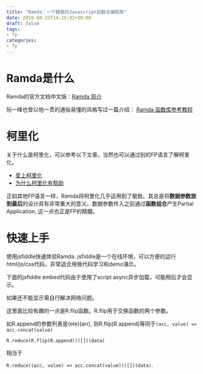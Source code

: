 ```yaml
---
title: "Ramda：一个精致的Javascript函数式编程库"
date: 2018-04-22T14:25:02+08:00
draft: false
tags:
- fp
categories:
- fp
---
```


# Ramda是什么

Ramda的官方文档中文版：[Ramda 简介](https://adispring.coding.me/2017/06/25/Introducing-Ramda/)

阮一峰也曾以他一贯的通俗易懂的风格写过一篇介绍：
[Ramda 函数库参考教程](http://www.ruanyifeng.com/blog/2017/03/ramda.html)

# 柯里化

关于什么是柯里化，可以参考以下文章。当然也可以通过别的FP语言了解柯里化。

- [爱上柯里化](https://adispring.coding.me/2017/06/27/Favoring-Curry/)
- [为什么柯里化有帮助](https://adispring.coding.me/2017/06/28/Why-Curry-Helps/)

正如其他FP语言一样，Ramda将柯里化几乎运用到了极致。其总是将**数据参数放到最后**的设计具有非常重大的意义。数据参数传入之前通过**函数组合**产生Partial Application, 这一点也正是FP的精髓。

# 快速上手

使用jsfiddle快速体验Ramda. jsfiddle是一个在线环境，可以方便的运行html/js/css代码，非常适合用做代码学习和demo演示。

下面的jsfiddle embed代码由于使用了script async异步加载，可能稍后才会显示。

如果还不能显示需自行解决网络问题。

<script async src="//jsfiddle.net/wangjunjie/1rooqpp5/33/embed/js,html,result/"></script>



这里面比较有趣的一点是R.flip函数。R.flip用于交换函数的两个参数。

如R.append的参数列表是(ele)(arr), 则R.flip(R.append)等同于`(acc, value) => acc.concat(value)`

 `R.reduce(R.flip(R.append))([])(data)`

相当于

`R.reduce((acc, value) => acc.concat(value))([])(data)`.